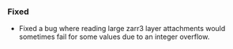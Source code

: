 ### Fixed
- Fixed a bug where reading large zarr3 layer attachments would sometimes fail for some values due to an integer overflow.
